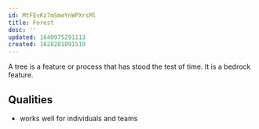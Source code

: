 ```yaml
---
id: MtFEvKz7mSmeYnWPXrsMl
title: Forest
desc: ''
updated: 1640975291113
created: 1628281891519
---
```


A tree is a feature or process that has stood the test of time. It is a bedrock feature. 

## Qualities
- works well for individuals and teams